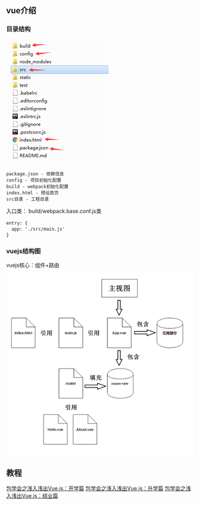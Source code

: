 ## vue介绍

### 目录结构
![vusjs工程目录](./static/images/vuejs工程目录.jpg)

    package.json - 依赖信息
    config - 项目初始化配置
    build - webpack初始化配置
    index.html - 预设首页
    src目录 - 工程目录

入口类： build/webpack.base.conf.js类

    entry: {
      app: './src/main.js'
    }
    
### vuejs结构图

vuejs核心：组件+路由

![vuejs结构图](./static/images/vuejs结构图.jpg)


## 教程
[包学会之浅入浅出Vue.js：开学篇](https://cloud.tencent.com/developer/article/1020337)
[包学会之浅入浅出Vue.js：升学篇](https://cloud.tencent.com/developer/article/1020338)
[包学会之浅入浅出Vue.js：结业篇](https://cloud.tencent.com/developer/article/1020416)
